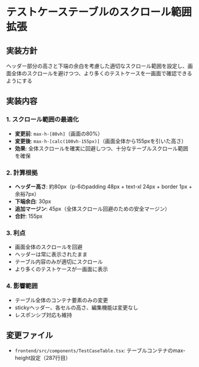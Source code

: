 # テストケーステーブルのスクロール範囲拡張

## 実装方針
ヘッダー部分の高さと下端の余白を考慮した適切なスクロール範囲を設定し、画面全体のスクロールを避けつつ、より多くのテストケースを一画面で確認できるようにする

## 実装内容

### 1. スクロール範囲の最適化
- **変更前**: `max-h-[80vh]`（画面の80%）
- **変更後**: `max-h-[calc(100vh-155px)]`（画面全体から155pxを引いた高さ）
- **効果**: 全体スクロールを確実に回避しつつ、十分なテーブルスクロール範囲を確保

### 2. 計算根拠
- **ヘッダー高さ**: 約80px（p-6のpadding 48px + text-xl 24px + border 1px + 余裕7px）
- **下端余白**: 30px
- **追加マージン**: 45px（全体スクロール回避のための安全マージン）
- **合計**: 155px

### 3. 利点
- 画面全体のスクロールを回避
- ヘッダーは常に表示されたまま
- テーブル内容のみが適切にスクロール
- より多くのテストケースが一画面に表示

### 4. 影響範囲
- テーブル全体のコンテナ要素のみの変更
- stickyヘッダー、各セルの高さ、編集機能は変更なし
- レスポンシブ対応も維持

## 変更ファイル
- `frontend/src/components/TestCaseTable.tsx`: テーブルコンテナのmax-height設定（287行目）